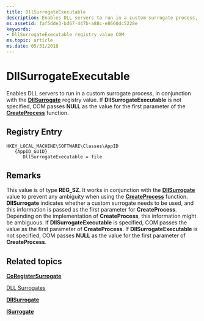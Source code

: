 ```yaml
---
title: DllSurrogateExecutable
description: Enables DLL servers to run in a custom surrogate process, in conjunction with the DllSurrogate registry value. If DllSurrogateExecutable is not specified, COM passes NULL as the value for the first parameter of the CreateProcess function.
ms.assetid: faf5dde3-bd67-447b-a88c-e8660dc5228e
keywords:
- DllSurrogateExecutable registry value COM
ms.topic: article
ms.date: 05/31/2018
---
```


# DllSurrogateExecutable

Enables DLL servers to run in a custom surrogate process, in conjunction with the [**DllSurrogate**](dllsurrogate.md) registry value. If **DllSurrogateExecutable** is not specified, COM passes **NULL** as the value for the first parameter of the [**CreateProcess**](https://docs.microsoft.com/windows/desktop/api/processthreadsapi/nf-processthreadsapi-createprocessa) function.

## Registry Entry

```
HKEY_LOCAL_MACHINE\SOFTWARE\Classes\AppID
   {AppID_GUID}
      DllSurrogateExecutable = file
```

## Remarks

This value is of type **REG\_SZ**. It works in conjunction with the [**DllSurrogate**](dllsurrogate.md) value to prevent any ambiguity when using the [**CreateProcess**](https://docs.microsoft.com/windows/desktop/api/processthreadsapi/nf-processthreadsapi-createprocessa) function. **DllSurrogate** indicates whether a custom surrogate needs to be used, and this information is passed as the first parameter for **CreateProcess**. Depending on the implementation of **CreateProcess**, this information might be ambiguous. If **DllSurrogateExecutable** is specified, COM passes the value as the first parameter of **CreateProcess**. If **DllSurrogateExecutable** is not specified, COM passes **NULL** as the value for the first parameter of **CreateProcess**.

## Related topics

<dl> <dt>

[**CoRegisterSurrogate**](/windows/desktop/api/combaseapi/nf-combaseapi-coregistersurrogate)
</dt> <dt>

[DLL Surrogates](dll-surrogates.md)
</dt> <dt>

[**DllSurrogate**](dllsurrogate.md)
</dt> <dt>

[**ISurrogate**](https://msdn.microsoft.com/en-us/library/ms695062(v=VS.85).aspx)
</dt> </dl>

 

 




